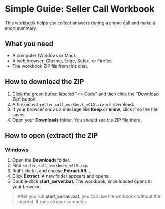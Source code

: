 # Simple Guide: Seller Call Workbook

This workbook helps you collect answers during a phone call and make a short summary.

## What you need
- A computer (Windows or Mac).
- A web browser: Chrome, Edge, Safari, or Firefox.
- The workbook ZIP file from this chat.

## How to download the ZIP
1. Click the green button labeled "<> Code" and then click the "Download Zip" button.
2. A file named `seller_call_workbook_v615.zip` will download.
3. If your browser shows a message like **Keep** or **Allow**, click it so the file saves.
4. Open your **Downloads** folder. You should see the ZIP file there.

## How to open (extract) the ZIP
### Windows
1. Open the **Downloads** folder.
2. Find `seller_call_workbook_v615.zip`.
3. Right‑click it and choose **Extract All…**.
4. Click **Extract**. A new folder appears and opens.
5. Double‑click **start_server.bat**. The workbook, once loaded opens in your browser.

> After you run **start_server.bat**, you can use the workbook without the internet. It runs on your computer.
